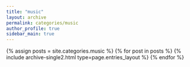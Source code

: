 ```yaml
---
title: "music"
layout: archive
permalink: categories/music
author_profile: true
sidebar_main: true
---
```


{% assign posts = site.categories.music %}
{% for post in posts %} {% include archive-single2.html type=page.entries_layout %} {% endfor %}